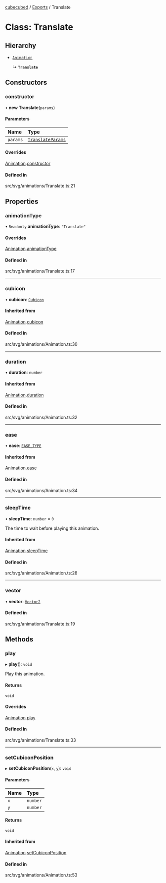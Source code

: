 [cubecubed](/reference/README.md) / [Exports](/reference/modules.md) / Translate

# Class: Translate

## Hierarchy

- [`Animation`](/reference/classes/Animation.md)

  ↳ **`Translate`**

## Constructors

### constructor

• **new Translate**(`params`)

#### Parameters

| Name | Type |
| :------ | :------ |
| `params` | [`TranslateParams`](/reference/interfaces/TranslateParams.md) |

#### Overrides

[Animation](/reference/classes/Animation.md).[constructor](/reference/classes/Animation.md#constructor)

#### Defined in

src/svg/animations/Translate.ts:21

## Properties

### animationType

• `Readonly` **animationType**: ``"Translate"``

#### Overrides

[Animation](/reference/classes/Animation.md).[animationType](/reference/classes/Animation.md#animationtype)

#### Defined in

src/svg/animations/Translate.ts:17

___

### cubicon

• **cubicon**: [`Cubicon`](/reference/classes/Cubicon.md)

#### Inherited from

[Animation](/reference/classes/Animation.md).[cubicon](/reference/classes/Animation.md#cubicon)

#### Defined in

src/svg/animations/Animation.ts:30

___

### duration

• **duration**: `number`

#### Inherited from

[Animation](/reference/classes/Animation.md).[duration](/reference/classes/Animation.md#duration)

#### Defined in

src/svg/animations/Animation.ts:32

___

### ease

• **ease**: [`EASE_TYPE`](/reference/types/EASE_TYPE.md)

#### Inherited from

[Animation](/reference/classes/Animation.md).[ease](/reference/classes/Animation.md#ease)

#### Defined in

src/svg/animations/Animation.ts:34

___

### sleepTime

• **sleepTime**: `number` = `0`

The time to wait before playing this animation.

#### Inherited from

[Animation](/reference/classes/Animation.md).[sleepTime](/reference/classes/Animation.md#sleeptime)

#### Defined in

src/svg/animations/Animation.ts:28

___

### vector

• **vector**: [`Vector2`](/reference/classes/Vector2.md)

#### Defined in

src/svg/animations/Translate.ts:19

## Methods

### play

▸ **play**(): `void`

Play this animation.

#### Returns

`void`

#### Overrides

[Animation](/reference/classes/Animation.md).[play](/reference/classes/Animation.md#play)

#### Defined in

src/svg/animations/Translate.ts:33

___

### setCubiconPosition

▸ **setCubiconPosition**(`x`, `y`): `void`

#### Parameters

| Name | Type |
| :------ | :------ |
| `x` | `number` |
| `y` | `number` |

#### Returns

`void`

#### Inherited from

[Animation](/reference/classes/Animation.md).[setCubiconPosition](/reference/classes/Animation.md#setcubiconposition)

#### Defined in

src/svg/animations/Animation.ts:53
